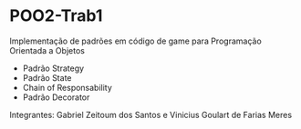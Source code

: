# POO2-Trab1
Implementação de padrões em código de game para Programação Orientada a Objetos
- Padrão Strategy
- Padrão State
- Chain of Responsability
- Padrão Decorator

Integrantes: Gabriel Zeitoum dos Santos e Vinicius Goulart de Farias Meres
